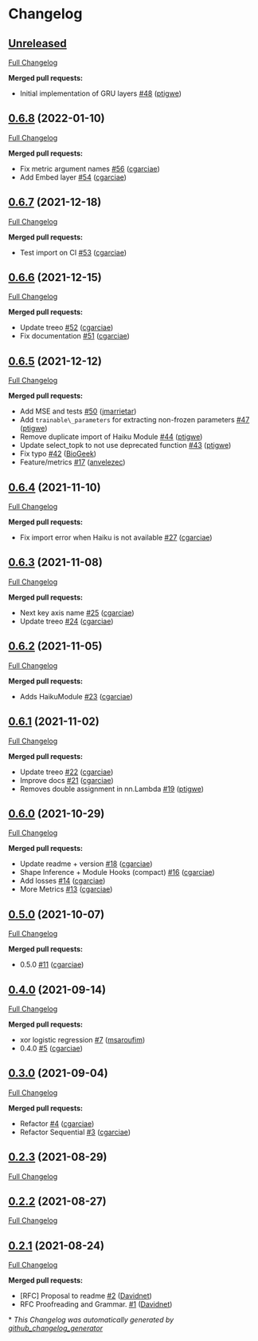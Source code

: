 # Changelog

## [Unreleased](https://github.com/cgarciae/treex/tree/HEAD)

[Full Changelog](https://github.com/cgarciae/treex/compare/0.6.8...HEAD)

**Merged pull requests:**

- Initial implementation of GRU layers [\#48](https://github.com/cgarciae/treex/pull/48) ([ptigwe](https://github.com/ptigwe))

## [0.6.8](https://github.com/cgarciae/treex/tree/0.6.8) (2022-01-10)

[Full Changelog](https://github.com/cgarciae/treex/compare/0.6.7...0.6.8)

**Merged pull requests:**

- Fix metric argument names [\#56](https://github.com/cgarciae/treex/pull/56) ([cgarciae](https://github.com/cgarciae))
- Add Embed layer [\#54](https://github.com/cgarciae/treex/pull/54) ([cgarciae](https://github.com/cgarciae))

## [0.6.7](https://github.com/cgarciae/treex/tree/0.6.7) (2021-12-18)

[Full Changelog](https://github.com/cgarciae/treex/compare/0.6.6...0.6.7)

**Merged pull requests:**

- Test import on CI [\#53](https://github.com/cgarciae/treex/pull/53) ([cgarciae](https://github.com/cgarciae))

## [0.6.6](https://github.com/cgarciae/treex/tree/0.6.6) (2021-12-15)

[Full Changelog](https://github.com/cgarciae/treex/compare/0.6.5...0.6.6)

**Merged pull requests:**

- Update treeo [\#52](https://github.com/cgarciae/treex/pull/52) ([cgarciae](https://github.com/cgarciae))
- Fix documentation [\#51](https://github.com/cgarciae/treex/pull/51) ([cgarciae](https://github.com/cgarciae))

## [0.6.5](https://github.com/cgarciae/treex/tree/0.6.5) (2021-12-12)

[Full Changelog](https://github.com/cgarciae/treex/compare/0.6.4...0.6.5)

**Merged pull requests:**

- Add MSE and tests [\#50](https://github.com/cgarciae/treex/pull/50) ([jmarrietar](https://github.com/jmarrietar))
- Add `trainable\_parameters` for extracting non-frozen parameters [\#47](https://github.com/cgarciae/treex/pull/47) ([ptigwe](https://github.com/ptigwe))
- Remove duplicate import of Haiku Module [\#44](https://github.com/cgarciae/treex/pull/44) ([ptigwe](https://github.com/ptigwe))
- Update select\_topk to not use deprecated function [\#43](https://github.com/cgarciae/treex/pull/43) ([ptigwe](https://github.com/ptigwe))
- Fix typo [\#42](https://github.com/cgarciae/treex/pull/42) ([BioGeek](https://github.com/BioGeek))
- Feature/metrics [\#17](https://github.com/cgarciae/treex/pull/17) ([anvelezec](https://github.com/anvelezec))

## [0.6.4](https://github.com/cgarciae/treex/tree/0.6.4) (2021-11-10)

[Full Changelog](https://github.com/cgarciae/treex/compare/0.6.3...0.6.4)

**Merged pull requests:**

- Fix import error when Haiku is not available [\#27](https://github.com/cgarciae/treex/pull/27) ([cgarciae](https://github.com/cgarciae))

## [0.6.3](https://github.com/cgarciae/treex/tree/0.6.3) (2021-11-08)

[Full Changelog](https://github.com/cgarciae/treex/compare/0.6.2...0.6.3)

**Merged pull requests:**

- Next key axis name [\#25](https://github.com/cgarciae/treex/pull/25) ([cgarciae](https://github.com/cgarciae))
- Update treeo [\#24](https://github.com/cgarciae/treex/pull/24) ([cgarciae](https://github.com/cgarciae))

## [0.6.2](https://github.com/cgarciae/treex/tree/0.6.2) (2021-11-05)

[Full Changelog](https://github.com/cgarciae/treex/compare/0.6.1...0.6.2)

**Merged pull requests:**

- Adds HaikuModule [\#23](https://github.com/cgarciae/treex/pull/23) ([cgarciae](https://github.com/cgarciae))

## [0.6.1](https://github.com/cgarciae/treex/tree/0.6.1) (2021-11-02)

[Full Changelog](https://github.com/cgarciae/treex/compare/0.6.0...0.6.1)

**Merged pull requests:**

- Update treeo [\#22](https://github.com/cgarciae/treex/pull/22) ([cgarciae](https://github.com/cgarciae))
- Improve docs [\#21](https://github.com/cgarciae/treex/pull/21) ([cgarciae](https://github.com/cgarciae))
- Removes double assignment in nn.Lambda [\#19](https://github.com/cgarciae/treex/pull/19) ([ptigwe](https://github.com/ptigwe))

## [0.6.0](https://github.com/cgarciae/treex/tree/0.6.0) (2021-10-29)

[Full Changelog](https://github.com/cgarciae/treex/compare/0.5.0...0.6.0)

**Merged pull requests:**

- Update readme + version [\#18](https://github.com/cgarciae/treex/pull/18) ([cgarciae](https://github.com/cgarciae))
- Shape Inference + Module Hooks \(compact\) [\#16](https://github.com/cgarciae/treex/pull/16) ([cgarciae](https://github.com/cgarciae))
- Add losses [\#14](https://github.com/cgarciae/treex/pull/14) ([cgarciae](https://github.com/cgarciae))
- More Metrics [\#13](https://github.com/cgarciae/treex/pull/13) ([cgarciae](https://github.com/cgarciae))

## [0.5.0](https://github.com/cgarciae/treex/tree/0.5.0) (2021-10-07)

[Full Changelog](https://github.com/cgarciae/treex/compare/0.4.0...0.5.0)

**Merged pull requests:**

- 0.5.0 [\#11](https://github.com/cgarciae/treex/pull/11) ([cgarciae](https://github.com/cgarciae))

## [0.4.0](https://github.com/cgarciae/treex/tree/0.4.0) (2021-09-14)

[Full Changelog](https://github.com/cgarciae/treex/compare/0.3.0...0.4.0)

**Merged pull requests:**

- xor logistic regression [\#7](https://github.com/cgarciae/treex/pull/7) ([msaroufim](https://github.com/msaroufim))
- 0.4.0 [\#5](https://github.com/cgarciae/treex/pull/5) ([cgarciae](https://github.com/cgarciae))

## [0.3.0](https://github.com/cgarciae/treex/tree/0.3.0) (2021-09-04)

[Full Changelog](https://github.com/cgarciae/treex/compare/0.2.3...0.3.0)

**Merged pull requests:**

- Refactor [\#4](https://github.com/cgarciae/treex/pull/4) ([cgarciae](https://github.com/cgarciae))
- Refactor Sequential [\#3](https://github.com/cgarciae/treex/pull/3) ([cgarciae](https://github.com/cgarciae))

## [0.2.3](https://github.com/cgarciae/treex/tree/0.2.3) (2021-08-29)

[Full Changelog](https://github.com/cgarciae/treex/compare/0.2.2...0.2.3)

## [0.2.2](https://github.com/cgarciae/treex/tree/0.2.2) (2021-08-27)

[Full Changelog](https://github.com/cgarciae/treex/compare/0.2.1...0.2.2)

## [0.2.1](https://github.com/cgarciae/treex/tree/0.2.1) (2021-08-24)

[Full Changelog](https://github.com/cgarciae/treex/compare/63e57c8245407dd20207752fa4fe2a050978993f...0.2.1)

**Merged pull requests:**

- \[RFC\] Proposal to readme [\#2](https://github.com/cgarciae/treex/pull/2) ([Davidnet](https://github.com/Davidnet))
- RFC Proofreading and Grammar. [\#1](https://github.com/cgarciae/treex/pull/1) ([Davidnet](https://github.com/Davidnet))



\* *This Changelog was automatically generated by [github_changelog_generator](https://github.com/github-changelog-generator/github-changelog-generator)*
